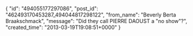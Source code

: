  {
   "id": "494055177297086",
   "post_id": "462493170453287_494044817298122",
   "from_name": "Beverly Berta Braakschmack",
   "message": "Did they call PIERRE DAOUST  a \"no show\"?",
   "created_time": "2013-03-19T19:08:51+0000"
 }
